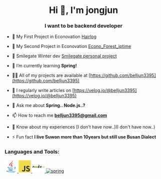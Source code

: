 <h1 align="center">Hi 👋, I'm jongjun</h1>
<h3 align="center">I want to be backend developer</h3>

- 🔭 My First Project in Econovation [Hairlog](https://github.com/JNU-econovation/Hairlog)

- 👯 My Second Project in Econovation [Econo_Forest_iptime](https://github.com/JNU-econovation/econo-forest-be-iptime)

- 🤝 Smilegate Winter dev [Smilegate personal project](https://github.com/belljun3395/sgdevcamp_auth.git)

- 🌱 I’m currently learning **Spring!**

- 👨‍💻 All of my projects are available at [https://github.com/belljun3395](https://github.com/belljun3395)

- 📝 I regularly write articles on [https://velog.io/@belljun3395](https://velog.io/@belljun3395)

- 💬 Ask me about **Spring.. Node.js..?**

- 📫 How to reach me **belljun3395@gmail.com**

- 📄 Know about my experiences [I don't have now..](I don't have now..)

- ⚡ Fun fact **I live Suwon more than 10years but still use Busan Dialect**

<h3 align="left">Languages and Tools:</h3>
<p align="left"> <a href="https://www.java.com" target="_blank" rel="noreferrer"> <img src="https://raw.githubusercontent.com/devicons/devicon/master/icons/java/java-original.svg" alt="java" width="40" height="40"/> </a> <a href="https://developer.mozilla.org/en-US/docs/Web/JavaScript" target="_blank" rel="noreferrer"> <img src="https://raw.githubusercontent.com/devicons/devicon/master/icons/javascript/javascript-original.svg" alt="javascript" width="40" height="40"/> </a> <a href="https://nodejs.org" target="_blank" rel="noreferrer"> <img src="https://raw.githubusercontent.com/devicons/devicon/master/icons/nodejs/nodejs-original-wordmark.svg" alt="nodejs" width="40" height="40"/> </a> <a href="https://spring.io/" target="_blank" rel="noreferrer"> <img src="https://www.vectorlogo.zone/logos/springio/springio-icon.svg" alt="spring" width="40" height="40"/> </a> </p>

